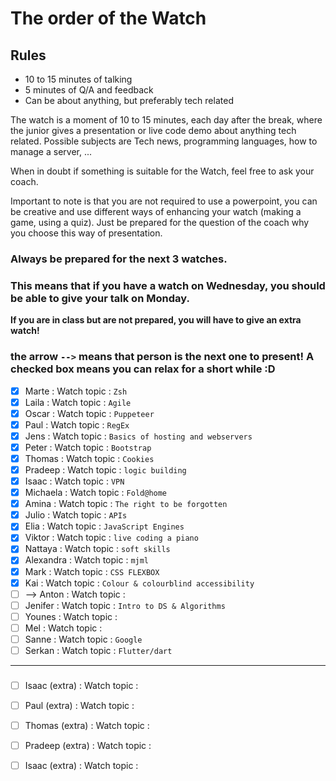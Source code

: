 # The order of the Watch
## Rules
* 10 to 15 minutes of talking
* 5 minutes of Q/A and feedback
* Can be about anything, but preferably tech related


The watch is a moment of 10 to 15 minutes, each day after the break, where the junior gives a presentation or live code demo about anything tech related.
Possible subjects are Tech news, programming languages, how to manage a server, ...

When in doubt if something is suitable for the Watch, feel free to ask your coach.

Important to note is that you are not required to use a powerpoint, you can be creative and use different ways of enhancing your watch (making a game, using a quiz). Just be prepared for the question of the coach why you choose this way of presentation.

### Always be prepared for the next 3 watches.
### This means that if you have a watch on Wednesday, you should be able to give your talk on Monday.
**If you are in class but are not prepared, you will have to give an extra watch!**

### the arrow `-->` means that person is the next one to present! A checked box means you can relax for a short while :D

- [x] Marte  : Watch topic : `Zsh`
- [x] Laila : Watch topic : `Agile`
- [x] Oscar : Watch topic : `Puppeteer`
- [x] Paul : Watch topic : `RegEx`
- [x] Jens : Watch topic : `Basics of hosting and webservers`
- [x] Peter : Watch topic : `Bootstrap`
- [x] Thomas : Watch topic : `Cookies` 
- [x] Pradeep : Watch topic : `logic building`
- [x] Isaac : Watch topic : `VPN`
- [x] Michaela : Watch topic : `Fold@home`
- [x] Amina : Watch topic : `The right to be forgotten`
- [x] Julio : Watch topic : `APIs`
- [x] Elia : Watch topic : `JavaScript Engines`
- [x] Viktor : Watch topic : `live coding a piano`
- [x] Nattaya : Watch topic : `soft skills`
- [x] Alexandra : Watch topic : `mjml`
- [x] Mark : Watch topic : `CSS FLEXBOX`
- [x] Kai : Watch topic : `Colour & colourblind accessibility`
- [ ] --> Anton : Watch topic : 
- [ ] Jenifer : Watch topic : `Intro to DS & Algorithms`
- [ ] Younes : Watch topic : 
- [ ] Mel : Watch topic : 
- [ ] Sanne : Watch topic : `Google`
- [ ] Serkan : Watch topic : `Flutter/dart`
 ---

###
- [ ] Isaac (extra) : Watch topic :
- [ ] Paul (extra) : Watch topic :
- [ ] Thomas (extra) : Watch topic :
- [ ] Pradeep (extra) : Watch topic :
- [ ] Isaac (extra) : Watch topic : 


